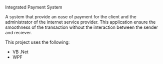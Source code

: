 Integrated Payment System

A system that provide an ease of payment for the client and the administrator of the internet service provider.
This application ensure the smoothness of the transaction without the interaction between the sender and reciever.

This project uses the following:
- VB .Net
- WPF

